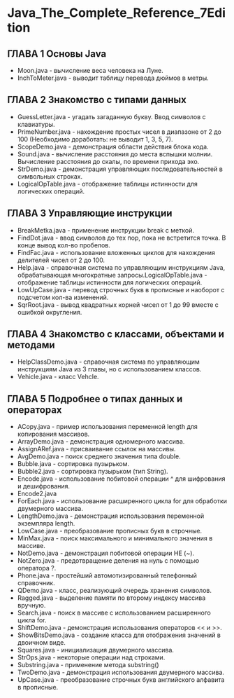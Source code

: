 # Java_The_Complete_Reference_7Edition

## **ГЛАВА 1 Основы Java**
* Moon.java		- вычисление веса человека на Луне.
* InchToMeter.java	- выводит таблицу перевода дюймов в метры.

## **ГЛАВА 2 Знакомство с типами данных**
* GuessLetter.java 	- угадать загаданную букву. Ввод символов с клавиатуры.
* PrimeNumber.java 	- нахождение простых чисел в диапазоне от 2 до 100 (Необходимо доработать: не выводит 1, 3, 5, 7).
* ScopeDemo.java 		- демонстрация области действия блока кода. 
* Sound.java		- вычисление расстояния до места вспышки молнии. Вычисление расстояния до скалы, по времени прихода эхо.
* StrDemo.java		- демонстрация управляющих последовательностей в символьных строках.
* LogicalOpTable.java	- отображение таблицы истинности для логических операций.

## **ГЛАВА 3 Управляющие инструкции**
* BreakMetka.java 	- применение инструкции break с меткой.
* FindDot.java		- ввод символов до тех пор, пока не встретится точка. В конце вывод кол-во пробелов.
* FindFac.java		- использование вложенных циклов для нахождения делителей чисел от 2 до 100.
* Help.java 		- справочная система по управляющим инструкциям Java, обрабатывающая многократные запросы.LogicalOpTable.java 	- отображение таблицы истинности для логических операций.
* LowUpCase.java		- перевод строчных букв в прописные и наоборот с подсчетом кол-ва изменений.
* SqrRoot.java		- вывод квадратных корней чисел от 1 до 99 вместе с ошибкой округления.

## **ГЛАВА 4 Знакомство с классами, объектами и методами**
* HelpClassDemo.java	- справочная система по управляющим инструкциям Java из 3 главы, но с использованием классов.
* Vehicle.java		- класс Vehcle. 

## **ГЛАВА 5 Подробнее о типах данных и операторах**
* ACopy.java				- пример использования переменной length для копирования массивов.
* ArrayDemo.java		- демонстрация одномерного массива.
* AssignARef.java		- присваивание ссылок на массивы.
* AvgDemo.java		- поиск среднего значения типа double.
* Bubble.java		- сортировка пузырьком.
* Bubble2.java		- сортировка пузырьком (тип String).
* Encode.java		- использование побитовой операции ^ для шифрования и дешифрования.
* Encode2.java		
* ForEach.java		- использование расширенного цикла for для обработки двумерного массива.
* LengthDemo.java		- демонстрация использования переменной экземпляра length.
* LowCase.java		- преобразование прописных букв в строчные.
* MinMax.java		- поиск максимального и минимального значения в массиве.
* NotDemo.java		- демонстрация побитовой операции НЕ (~).
* NotZero.java		- предотвращение деления на нуль с помощью оператора ?.
* Phone.java		- простейший автомотизированный телефонный справочник.
* QDemo.java		- класс, реализующий очередь хранения символов.
* Ragged.java		- выделение памяти по второму индексу массива вручную.
* Search.java		- поиск в массиве с использованием расширенного цикла for.
* ShiftDemo.java		- демонстрация использования операторов << и >>.
* ShowBitsDemo.java	- создание класса для отображения значений в двоичном виде.
* Squares.java		- инициализация двумерного массива.
* StrOps.java		- некоторые операции над строками.
* Substring.java		- применение метода substring()
* TwoDemo.java		- демонстрация использования двумерного массива.
* UpCase.java		- преобразование строчных букв английского алфавита в прописные.
